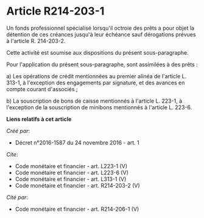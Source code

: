 # Article R214-203-1

Un fonds professionnel spécialisé lorsqu'il octroie des prêts a pour objet la détention de ces créances jusqu'à leur échéance
sauf dérogations prévues à l'article R. 214-203-2.

Cette activité est soumise aux dispositions du présent sous-paragraphe.

Pour l'application du présent sous-paragraphe, sont assimilées à des prêts :

a) Les opérations de crédit mentionnées au premier alinéa de l'article L. 313-1, à l'exception des engagements par signature,
et des avances en compte courant d'associés ;

b) La souscription de bons de caisse mentionnés à l'article L. 223-1, à l'exception de la souscription de minibons mentionnés
à l'article L. 223-6.

**Liens relatifs à cet article**

_Créé par_:

  - Décret n°2016-1587 du 24 novembre 2016 - art. 1

_Cite_:

  - Code monétaire et financier - art. L223-1 (V)
  - Code monétaire et financier - art. L223-6 (V)
  - Code monétaire et financier - art. L313-1 (V)
  - Code monétaire et financier - art. R214-203-2 (V)

_Cité par_:

  - Code monétaire et financier - art. R214-206-1 (V)
